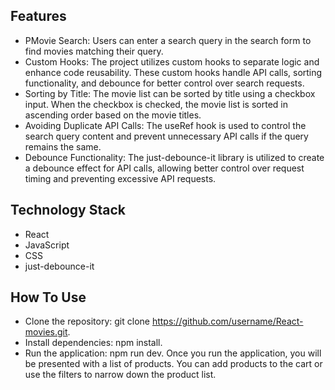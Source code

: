 
## Features

- PMovie Search: Users can enter a search query in the search form to find movies matching their query.
- Custom Hooks: The project utilizes custom hooks to separate logic and enhance code reusability. These custom hooks handle API calls, sorting functionality, and debounce for better control over search requests.
- Sorting by Title: The movie list can be sorted by title using a checkbox input. When the checkbox is checked, the movie list is sorted in ascending order based on the movie titles.
- Avoiding Duplicate API Calls: The useRef hook is used to control the search query content and prevent unnecessary API calls if the query remains the same.
- Debounce Functionality: The just-debounce-it library is utilized to create a debounce effect for API calls, allowing better control over request timing and preventing excessive API requests.

## Technology Stack

- React
- JavaScript
- CSS
- just-debounce-it

## How To Use

- Clone the repository: git clone https://github.com/username/React-movies.git.
- Install dependencies: npm install.
- Run the application: npm run dev.
Once you run the application, you will be presented with a list of products. You can add products to the cart or use the filters to narrow down the product list.
